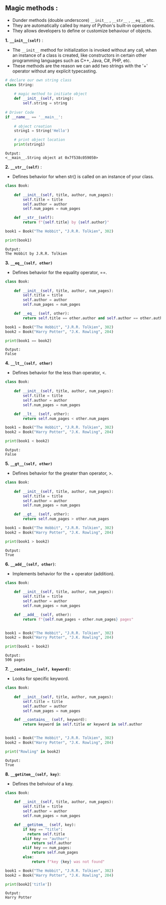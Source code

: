 ## Magic methods :
- Dunder methods (double underscore) ```__init__``` , ```__str__``` , ```__eq__```, etc.
- They are automatically called by many of Python's built-in operations.
- They allows developers to define or customize behaviour of objects.


**1.** **```__init__(self)```** :  
- The ```__init__``` method for initialization is invoked without any call, when an instance of a class is created, like constructors in certain other programming languages such as C++, Java, C#, PHP, etc.
- These methods are the reason we can add two strings with the '+' operator without any explicit typecasting.
```python
# declare our own string class
class String:
    
    # magic method to initiate object
    def __init__(self, string):
        self.string = string
        
# Driver Code
if __name__ == '__main__':
    
    # object creation
    string1 = String('Hello')

    # print object location
    print(string1)
```
```
Output:  
<__main__.String object at 0x7f538c059050>
```

**2.** **```__str__(self)```** :  
- Defines behavior for when str() is called on an instance of your class.
```python
class Book:
    
    def __init__(self, title, author, num_pages):
        self.title = title
        self.author = author
        self.num_pages = num_pages

    def __str__(self):
        return f"{self.title} by {self.author}"

book1 = Book("The Hobbit", "J.R.R. Tolkien", 302)

print(book1)
```
```
Output:  
The Hobbit by J.R.R. Tolkien
```

**3.** **```__eq__(self, other)```**
- Defines behavior for the equality operator, ==.
```python
class Book:
    
    def __init__(self, title, author, num_pages):
        self.title = title
        self.author = author
        self.num_pages = num_pages

    def __eq__ (self, other):
        return self.title == other.author and self.author == other.author

book1 = Book("The Hobbit", "J.R.R. Tolkien", 302)
book2 = Book("Harry Potter", "J.K. Rowling", 204)

print(book1 == book2)
```
```
Output:
False
```

**4.** **```__lt__(self, other)```**
- Defines behavior for the less than operator, <.
```python
class Book:
    
    def __init__(self, title, author, num_pages):
        self.title = title
        self.author = author
        self.num_pages = num_pages

    def __lt__ (self, other):
        return self.num_pages < other.num_pages

book1 = Book("The Hobbit", "J.R.R. Tolkien", 302)
book2 = Book("Harry Potter", "J.K. Rowling", 204)

print(book1 < book2)
```
```
Output:
False
```

**5.** **```__gt__(self, other)```**
- Defines behavior for the greater than operator, >.
```python
class Book:
    
    def __init__(self, title, author, num_pages):
        self.title = title
        self.author = author
        self.num_pages = num_pages

    def __gt__ (self, other):
        return self.num_pages > other.num_pages

book1 = Book("The Hobbit", "J.R.R. Tolkien", 302)
book2 = Book("Harry Potter", "J.K. Rowling", 204)

print(book1 > book2)
```
```
Output:
True
```

**6.** **```__add__(self, other)```**:  
- Implements behavior for the + operator (addition).
```python
class Book:
    
    def __init__(self, title, author, num_pages):
        self.title = title
        self.author = author
        self.num_pages = num_pages

    def __add__ (self, other):
        return f"{self.num_pages + other.num_pages} pages"
    

book1 = Book("The Hobbit", "J.R.R. Tolkien", 302)
book2 = Book("Harry Potter", "J.K. Rowling", 204)

print(book1 + book2)
```
```
Output:  
506 pages
```

**7.** **```__contains__(self, keyword)```**:  
- Looks for specific keyword.
```python
class Book:
    
    def __init__(self, title, author, num_pages):
        self.title = title
        self.author = author
        self.num_pages = num_pages

    def __contains__ (self, keyword):
        return keyword in self.title or keyword in self.author
    

book1 = Book("The Hobbit", "J.R.R. Tolkien", 302)
book2 = Book("Harry Potter", "J.K. Rowling", 204)

print("Rowling" in book2)
```
```
Output:
True
```

**8.** **```__getitem__(self, key)```**:  
- Defines the behviour of a key.
```python
class Book:
    
    def __init__(self, title, author, num_pages):
        self.title = title
        self.author = author
        self.num_pages = num_pages

    def __getitem__ (self, key):
        if key == "title":
          return self.title
        elif key == "author":
            return self.author
        elif key == num_pages:
            return self.num_pages
        else:
            return f"key {key} was not found"

book1 = Book("The Hobbit", "J.R.R. Tolkien", 302)
book2 = Book("Harry Potter", "J.K. Rowling", 204)

print(book2['title'])
```
```
Output:
Harry Potter
```

